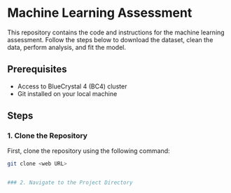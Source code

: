 # Machine Learning Assessment

This repository contains the code and instructions for the machine learning assessment. Follow the steps below to download the dataset, clean the data, perform analysis, and fit the model.

## Prerequisites

- Access to BlueCrystal 4 (BC4) cluster
- Git installed on your local machine

## Steps

### 1. Clone the Repository

First, clone the repository using the following command:

```sh
git clone <web URL>


### 2. Navigate to the Project Directory


